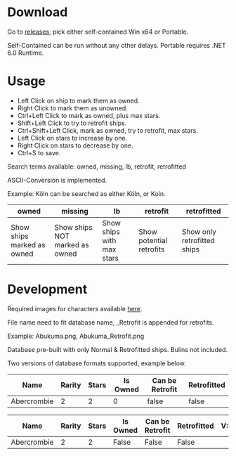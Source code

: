 # Download
Go to [releases](https://github.com/Gaggol/AzurLaneDatabase/releases), pick either self-contained Win x64 or Portable.

Self-Contained can be run without any other delays.
Portable requires .NET 6.0 Runtime.

# Usage
- Left Click on ship to mark them as owned.
- Right Click to mark them as unowned.
- Ctrl+Left Click to mark as owned, plus max stars.
- Shift+Left Click to try to retrofit ships.
- Ctrl+Shift+Left Click, mark as owned, try to retrofit, max stars.
- Left Click on stars to increase by one.
- Right Click on stars to decrease by one.
- Ctrl+S to save.

Search terms available: owned, missing, lb, retrofit, retrofitted

ASCII-Conversion is implemented.

Example: Köln can be searched as either Köln, or Koln.

|owned|missing|lb|retrofit|retrofitted|
|---|---|---|---|---|
|Show ships marked as owned|Show ships NOT marked as owned|Show ships with max stars|Show potential retrofits|Show only retrofitted ships|

# Development

Required images for characters available [here](https://azurlane.koumakan.jp/wiki/List_of_Ships_by_Image).

File name need to fit database name, _Retrofit is appended for retrofits.

Example: Abukuma.png, Abukuma_Retrofit.png

Database pre-built with only Normal & Retrofitted ships. Bulins not included.

Two versions of database formats supported, example below.


| Name | Rarity | Stars | Is Owned | Can be Retrofit | Retrofitted |
|---|---|---|---|---|---|
|Abercrombie|2|2|0|false|false|


| Name | Rarity | Stars | Is Owned | Can be Retrofit | Retrofitted | V:2 |
|---|---|---|---|---|---|---|
|Abercrombie|2|2|False|False|False|
